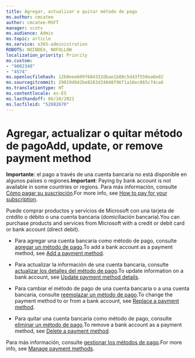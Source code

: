 ```yaml
---
title: Agregar, actualizar o quitar método de pago
ms.author: cmcatee
author: cmcatee-MSFT
manager: scotv
ms.audience: Admin
ms.topic: article
ms.service: o365-administration
ROBOTS: NOINDEX, NOFOLLOW
localization_priority: Priority
ms.custom:
- "9002348"
- "4574"
ms.openlocfilehash: 12b0eee609f684332dbae1b88c5d43f550ea6e02
ms.sourcegitcommit: 29019d042be8283d24048f96f1a16ec865c74ca6
ms.translationtype: HT
ms.contentlocale: es-ES
ms.lasthandoff: 06/10/2021
ms.locfileid: "52882670"
---
```

# <a name="add-update-or-remove-payment-method"></a><span data-ttu-id="a9bb4-102">Agregar, actualizar o quitar método de pago</span><span class="sxs-lookup"><span data-stu-id="a9bb4-102">Add, update, or remove payment method</span></span>

<span data-ttu-id="a9bb4-103">**Importante**: el pago a través de una cuenta bancaria no está disponible en algunos países o regiones.</span><span class="sxs-lookup"><span data-stu-id="a9bb4-103">**Important**: Paying by bank account is not available in some countries or regions.</span></span> <span data-ttu-id="a9bb4-104">Para más información, consulte [Cómo pagar su suscripción](/microsoft-365/commerce/billing-and-payments/pay-for-your-subscription).</span><span class="sxs-lookup"><span data-stu-id="a9bb4-104">For more info, see [How to pay for your subscription](/microsoft-365/commerce/billing-and-payments/pay-for-your-subscription).</span></span> 

<span data-ttu-id="a9bb4-105">Puede comprar productos y servicios de Microsoft con una tarjeta de crédito o débito o una cuenta bancaria (domiciliación bancaria).</span><span class="sxs-lookup"><span data-stu-id="a9bb4-105">You can purchase products and services from Microsoft with a credit or debit card or bank account (direct debit).</span></span>

- <span data-ttu-id="a9bb4-106">Para agregar una cuenta bancaria como método de pago, consulte [agregar un método de pago](/microsoft-365/commerce/billing-and-payments/manage-payment-methods#add-a-payment-method).</span><span class="sxs-lookup"><span data-stu-id="a9bb4-106">To add a bank account as a payment method, see [Add a payment method](/microsoft-365/commerce/billing-and-payments/manage-payment-methods#add-a-payment-method).</span></span>

- <span data-ttu-id="a9bb4-107">Para actualizar la información de una cuenta bancaria, consulte [actualizar los detalles del método de pago](/microsoft-365/commerce/billing-and-payments/manage-payment-methods#update-payment-method-details).</span><span class="sxs-lookup"><span data-stu-id="a9bb4-107">To update information on a bank account, see [Update payment method details](/microsoft-365/commerce/billing-and-payments/manage-payment-methods#update-payment-method-details).</span></span>

- <span data-ttu-id="a9bb4-108">Para cambiar el método de pago de una cuenta bancaria o a una cuenta bancaria, consulte [reemplazar un método de pago](/microsoft-365/commerce/billing-and-payments/manage-payment-methods#replace-a-payment-method).</span><span class="sxs-lookup"><span data-stu-id="a9bb4-108">To change the payment method to or from a bank account, see [Replace a payment method](/microsoft-365/commerce/billing-and-payments/manage-payment-methods#replace-a-payment-method).</span></span>

- <span data-ttu-id="a9bb4-109">Para quitar una cuenta bancaria como método de pago, consulte [eliminar un método de pago](/microsoft-365/commerce/billing-and-payments/manage-payment-methods#delete-a-payment-method).</span><span class="sxs-lookup"><span data-stu-id="a9bb4-109">To remove a bank account as a payment method, see [Delete a payment method](/microsoft-365/commerce/billing-and-payments/manage-payment-methods#delete-a-payment-method).</span></span>

<span data-ttu-id="a9bb4-110">Para más información, consulte [gestionar los métodos de pago](/microsoft-365/commerce/billing-and-payments/manage-payment-methods).</span><span class="sxs-lookup"><span data-stu-id="a9bb4-110">For more info, see [Manage payment methods](/microsoft-365/commerce/billing-and-payments/manage-payment-methods).</span></span>
